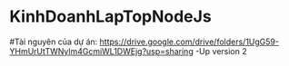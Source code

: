 # KinhDoanhLapTopNodeJs
#Tài nguyên của dự án: https://drive.google.com/drive/folders/1UgG59-YHmUrUtTWNylm4GcmiWL1DWEjg?usp=sharing -Up version 2 
